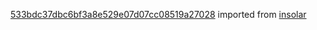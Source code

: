 [533bdc37dbc6bf3a8e529e07d07cc08519a27028](https://github.com/insolar/insolar/commit/533bdc37dbc6bf3a8e529e07d07cc08519a27028) imported from [insolar](https://github.com/insolar/insolar)
